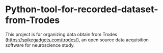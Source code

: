 # Python-tool-for-recorded-dataset-from-Trodes
This project is for organizing data obtain from Trodes (https://spikegadgets.com/trodes/), an open source data acquisition software for neuroscience study.
